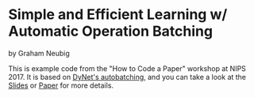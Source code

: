 # Simple and Efficient Learning w/ Automatic Operation Batching
by Graham Neubig

This is example code from the "How to Code a Paper" workshop at NIPS 2017.
It is based on [DyNet's autobatching](http://dynet.io/autobatch/), and you can take a look at the [Slides](http://phontron.com/slides/neubig17howtocode.pdf) or [Paper](https://arxiv.org/abs/1705.07860) for more details.
